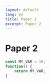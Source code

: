 ```yaml
---
layout: default
lang: en
title: Paper 2
excerpt: Paper 2
---
```


# Paper 2


```javascript
const MY_VAR = 10;
function() {
    return MY_VAR;
}
```